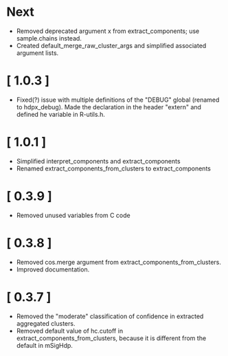 # Next
* Removed deprecated argument x from extract_components; use sample.chains
  instead.
* Created default_merge_raw_cluster_args and simplified associated argument
  lists.


# [ 1.0.3 ]
* Fixed(?) issue with multiple definitions of the "DEBUG" global 
  (renamed to hdpx_debug). Made the declaration in the header "extern" 
  and defined he variable in R-utils.h.

# [ 1.0.1 ]
* Simplified interpret_components and extract_components
* Renamed extract_components_from_clusters to extract_components

# [ 0.3.9 ]
* Removed unused variables from C code

# [ 0.3.8 ]
* Removed cos.merge argument from extract_components_from_clusters.
* Improved documentation.

# [ 0.3.7 ]
* Removed the "moderate" classification of confidence in extracted aggregated clusters.
* Removed default value of hc.cutoff in extract_components_from_clusters, because it 
  is different from the default in mSigHdp.
